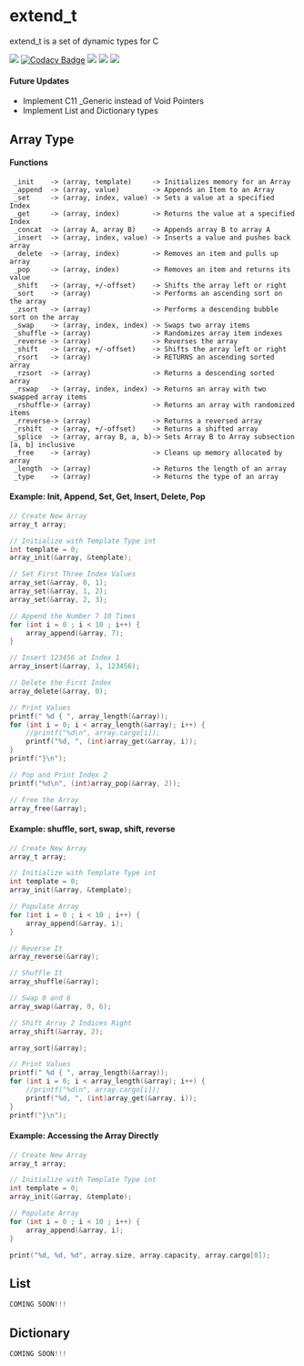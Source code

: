 # extend_t
extend_t is a set of dynamic types for C

![](https://travis-ci.com/keiranrowan/extend_t.svg?branch=master) [![Codacy Badge](https://api.codacy.com/project/badge/Grade/3740545cf1754cf1b5038eb21028bf24)](https://www.codacy.com/manual/keiranrowan/extend_t?utm_source=github.com&amp;utm_medium=referral&amp;utm_content=keiranrowan/extend_t&amp;utm_campaign=Badge_Grade) ![](https://img.shields.io/github/license/keiranrowan/extend_t) ![](https://img.shields.io/github/languages/code-size/keiranrowan/extend_t) ![](https://img.shields.io/github/languages/top/keiranrowan/extend_t)

#### Future Updates
 - Implement C11 _Generic instead of Void Pointers
 - Implement List and Dictionary types

## Array Type

#### Functions
```
 _init    -> (array, template)     -> Initializes memory for an Array
 _append  -> (array, value)        -> Appends an Item to an Array
 _set     -> (array, index, value) -> Sets a value at a specified Index
 _get     -> (array, index)        -> Returns the value at a specified Index
 _concat  -> (array A, array B)    -> Appends array B to array A
 _insert  -> (array, index, value) -> Inserts a value and pushes back array
 _delete  -> (array, index)        -> Removes an item and pulls up array
 _pop     -> (array, index)        -> Removes an item and returns its value
 _shift   -> (array, +/-offset)    -> Shifts the array left or right
 _sort    -> (array)               -> Performs an ascending sort on the array
 _zsort   -> (array)               -> Performs a descending bubble sort on the array
 _swap    -> (array, index, index) -> Swaps two array items
 _shuffle -> (array)               -> Randomizes array item indexes
 _reverse -> (array)               -> Reverses the array
 _shift   -> (array, +/-offset)    -> Shifts the array left or right
 _rsort   -> (array)               -> RETURNS an ascending sorted array
 _rzsort  -> (array)               -> Returns a descending sorted array
 _rswap   -> (array, index, index) -> Returns an array with two swapped array items
 _rshuffle-> (array)               -> Returns an array with randomized items
 _rreverse-> (array)               -> Returns a reversed array
 _rshift  -> (array, +/-offset)    -> Returns a shifted array
 _splice  -> (array, array B, a, b)-> Sets Array B to Array subsection [a, b] inclusive
 _free    -> (array)               -> Cleans up memory allocated by array
 _length  -> (array)               -> Returns the length of an array
 _type    -> (array)               -> Returns the type of an array
```

#### Example: Init, Append, Set, Get, Insert, Delete, Pop
```C
// Create New Array
array_t array;

// Initialize with Template Type int
int template = 0;
array_init(&array, &template);

// Set First Three Index Values
array_set(&array, 0, 1);
array_set(&array, 1, 2);
array_set(&array, 2, 3);

// Append the Number 7 10 Times
for (int i = 0 ; i < 10 ; i++) {
    array_append(&array, 7);
}

// Insert 123456 at Index 1
array_insert(&array, 1, 123456);

// Delete the First Index
array_delete(&array, 0);

// Print Values
printf(" %d { ", array_length(&array));
for (int i = 0; i < array_length(&array); i++) {
    //printf("%d\n", array.cargo[i]);
    printf("%d, ", (int)array_get(&array, i));
}
printf("}\n");

// Pop and Print Index 2
printf("%d\n", (int)array_pop(&array, 2));

// Free the Array
array_free(&array);
```

#### Example: shuffle, sort, swap, shift, reverse
```C
// Create New Array
array_t array;

// Initialize with Template Type int
int template = 0;
array_init(&array, &template);

// Populate Array
for (int i = 0 ; i < 10 ; i++) {
    array_append(&array, i);
}

// Reverse It
array_reverse(&array);

// Shuffle It
array_shuffle(&array);

// Swap 0 and 6
array_swap(&array, 0, 6);

// Shift Array 2 Indices Right 
array_shift(&array, 2);

array_sort(&array);

// Print Values
printf(" %d { ", array_length(&array));
for (int i = 0; i < array_length(&array); i++) {
    //printf("%d\n", array.cargo[i]);
    printf("%d, ", (int)array_get(&array, i));
}
printf("}\n");
```
#### Example: Accessing the Array Directly
```C
// Create New Array
array_t array;

// Initialize with Template Type int
int template = 0;
array_init(&array, &template);

// Populate Array
for (int i = 0 ; i < 10 ; i++) {
    array_append(&array, i);
}

print("%d, %d, %d", array.size, array.capacity, array.cargo[0]);
```

## List

```C
COMING SOON!!!
```

## Dictionary

```C
COMING SOON!!!
```